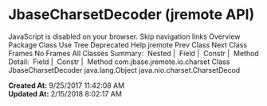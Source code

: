 # JbaseCharsetDecoder (jremote   API)

JavaScript is disabled on your browser. Skip navigation links Overview Package Class Use Tree Deprecated Help jremote Prev Class Next Class Frames No Frames All Classes Summary:  Nested |  Field |  Constr |  Method Detail:  Field |  Constr |  Method com.jbase.jremote.io.charset Class JbaseCharsetDecoder java.lang.Object java.nio.charset.CharsetDecod  

**Created At:** 9/25/2017 11:42:08 AM  
**Updated At:** 2/15/2018 8:02:17 AM  

